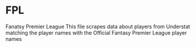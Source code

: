 # FPL
Fanatsy Premier League
This file scrapes data about players from Understat matching the player names with the Official Fantasy Premier League player names
